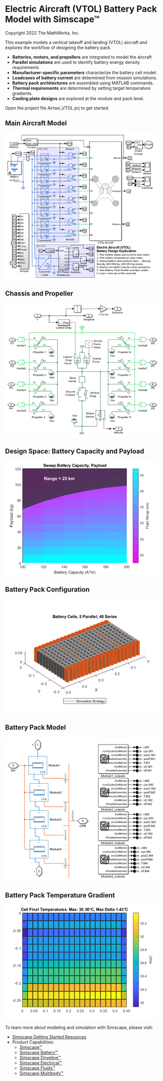 # **Electric Aircraft (VTOL) Battery Pack Model with Simscape&trade;**
Copyright 2022 The MathWorks, Inc.

This example models a vertical takeoff and landing (VTOL) aircraft and
explores the workflow of designing the battery pack.

* **Batteries, motors, and propellers** are integrated to model the aircraft
* **Parallel simulations** are used to identify battery energy density requirements 
* **Manufacturer-specific parameters** characterize the battery cell model.
* **Loadcases of battery current** are determined from mission simulations.
* **Battery pack architectures** are assembled using MATLAB commands.
* **Thermal requirements** are determined by setting target temperature gradients.
* **Cooling plate designs** are explored at the module and pack level.

Open the project file Airtaxi_VTOL.prj to get started.

## **Main Aircraft Model**
![](Overview/html/ssc_airvtol_elec_battery_01.png)

## **Chassis and Propeller**
![](Overview/html/ssc_airvtol_elec_battery_02.png)

## **Design Space: Battery Capacity and Payload**
![](Overview/html/ssc_airvtol_elec_battery_11.png)

## **Battery Pack Configuration**
![](Workflow/Pack_Builder/html/CreatePack_5p48s8p_1g10g1_5g1g5_Thr_03.png)

## **Battery Pack Model**
![](Overview/html/ssc_airvtol_elec_battery_17.png)

## **Battery Pack Temperature Gradient**
![](Models/Test_Loadcases/Overview/html/test_loadcase_moduleAssy_harness_18.png)

To learn more about modeling and simulation with Simscape, please visit:
* [Simscape Getting Started Resources](https://www.mathworks.com/solutions/physical-modeling/resources.html)
* Product Capabilities:
   * [Simscape&trade;](https://www.mathworks.com/products/simscape.html)
   * [Simscape Battery&trade;](https://www.mathworks.com/products/simscape-battery.html)
   * [Simscape Driveline&trade;](https://www.mathworks.com/products/simscape-driveline.html)
   * [Simscape Electrical&trade;](https://www.mathworks.com/products/simscape-electrical.html)
   * [Simscape Fluids&trade;](https://www.mathworks.com/products/simscape-fluids.html)
   * [Simscape Multibody&trade;](https://www.mathworks.com/products/simscape-multibody.html)
